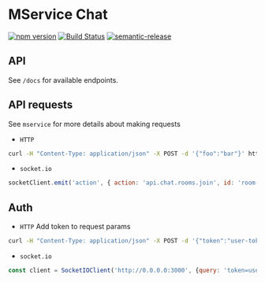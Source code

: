 # MService Chat

[![npm version](https://badge.fury.io/js/mservice-chat.svg)](https://badge.fury.io/js/mservice-chat)
[![Build Status](https://semaphoreci.com/api/v1/makeomatic/mservice-chat/branches/master/shields_badge.svg)](https://semaphoreci.com/makeomatic/mservice-chat)
[![semantic-release](https://img.shields.io/badge/%20%20%F0%9F%93%A6%F0%9F%9A%80-semantic--release-e10079.svg)](https://github.com/semantic-release/semantic-release)

## API

See `/docs` for available endpoints.

## API requests

See `mservice` for more details about making requests

* `HTTP`

```bash
curl -H "Content-Type: application/json" -X POST -d '{"foo":"bar"}' http://localhost:3000/api/chat/rooms/list
```
  
* `socket.io`

```js
socketClient.emit('action', { action: 'api.chat.rooms.join', id: 'room-id'}, callback)
```

## Auth

* `HTTP`
Add token to request params
```bash
curl -H "Content-Type: application/json" -X POST -d '{"token":"user-token"}' http://localhost:3000/api/chat/rooms/list
```

* `socket.io`

```js
const client = SocketIOClient('http://0.0.0.0:3000', {query: 'token=user-token'});
```
